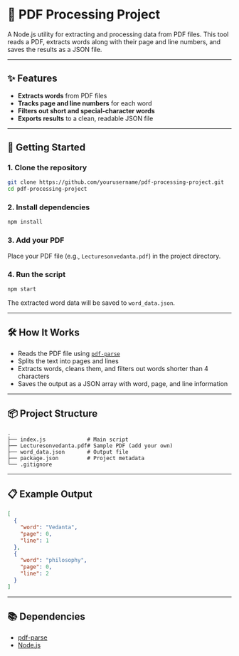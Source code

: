 # 📄 PDF Processing Project

A Node.js utility for extracting and processing data from PDF files. This tool reads a PDF, extracts words along with their page and line numbers, and saves the results as a JSON file.

---

## ✨ Features

- **Extracts words** from PDF files
- **Tracks page and line numbers** for each word
- **Filters out short and special-character words**
- **Exports results** to a clean, readable JSON file

---

## 🚀 Getting Started

### 1. Clone the repository

```sh
git clone https://github.com/yourusername/pdf-processing-project.git
cd pdf-processing-project
```

### 2. Install dependencies

```sh
npm install
```

### 3. Add your PDF

Place your PDF file (e.g., `Lecturesonvedanta.pdf`) in the project directory.

### 4. Run the script

```sh
npm start
```

The extracted word data will be saved to `word_data.json`.

---

## 🛠️ How It Works

- Reads the PDF file using [`pdf-parse`](https://www.npmjs.com/package/pdf-parse)
- Splits the text into pages and lines
- Extracts words, cleans them, and filters out words shorter than 4 characters
- Saves the output as a JSON array with word, page, and line information

---

## 📦 Project Structure

```
.
├── index.js             # Main script
├── Lecturesonvedanta.pdf# Sample PDF (add your own)
├── word_data.json       # Output file
├── package.json         # Project metadata
└── .gitignore
```

---

## 📋 Example Output

```json
[
  {
    "word": "Vedanta",
    "page": 0,
    "line": 1
  },
  {
    "word": "philosophy",
    "page": 0,
    "line": 2
  }
]
```

---

## 📚 Dependencies

- [pdf-parse](https://www.npmjs.com/package/pdf-parse)
- [Node.js](https://nodejs.org/)
